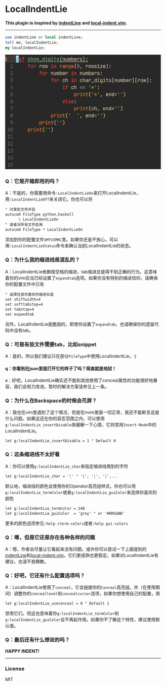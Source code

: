 # LocalIndentLie

**This plugin is inspired by [indentLine](https://github.com/Yggdroot/indentLine) and [local-indent.vim](https://github.com/tweekmonster/local-indent.vim).**



----

``` perl
use indentLine or local indentLine;
tell me, localIndentLie;
my localIndentLie;
```

![Example](https://raw.githubusercontent.com/FloatingLion/LocalIndentLie.vim/master/test/example.gif)

### Q：它是开箱即用的吗？

A：不是的，你需要用命令`:LocalIndentLieOn`来打开LocalIndentLie，用`:LocalIndentLieOff`来关闭它。你也可以将

```vim
" 对某些文件开启
autocmd FileType python,haskell
      \ LocalIndentLieOn
" 或者对所有文件启用
autocmd FileType * LocalIndentLieOn
```

添加到你的配置文件`$MYVIMRC`里。如果你还是不放心，可以用`:LocalIndentLieStatus`命令来确认当前LocalIndentLie的状态。

### Q：为什么我的缩进线是混乱的？

A：LocalIndentLie依赖按空格的缩进，tab缩进总是得不到正确的行为。这意味着你的vim应当已经设置了`expandtab`选项。如果你没有特别的缩进信仰，请确保你的配置文件中已有

```vim
" 选择任意你喜欢的缩进长度
set shiftwidth=4
set softtabstop=4
set tabstop=4
set expandtab
```

另外，LocalIndentLie是脆弱的，即使你设置了`expandtab`，也请确保你的遗留代码中没有tab。

### Q：可是有些文件需要tab，比如snippet

A：是的，所以我们建议只在部分`FileType`中使用LocalIndentLie。:)

#### q：你看到在json里面打开它的样子了吗？简直就是地狱！

a：好吧，LocalIndentLie确实还不能和其他使用了conceal属性的功能很好地兼容，我们会努力改进。暂时的解决方案请参见上一条。

### Q：为什么在Backspace的时候会花屏？

A：我也在vim里遇到了这个情况，但是在nvim里面一切正常，我还不能断言这是什么问题。如果这还在你的容忍范围之内，可以使用`g:localIndentLie_insertDisable`来缓解一下心情，它将禁用`Insert-Mode`中的LocalIndentLie。

```vim
let g:localIndentLie_insertDisable = 1 " Default 0
```

### Q：这条缩进线不太好看

A：你可以使用`g:localIndentLie_char`来指定缩进线用到的字符

```vim
let g:localIndentLie_char = '┊' " '|', '¦', '┆',...
```

默认地，缩进线的颜色会使用你的Operator高亮组样式，你也可以用`g:localIndentLie_termColor`或者`g:localIndentLie_guiColor`来选择你喜欢的颜色

```vim
let g:localIndentLie_termColor = 240
let g:localIndentLie_guiColor  = 'grey' " or '#RRGGBB'
```

更多的颜色选项参见`:help cterm-colors`或者`:help gui-colors`

### Q：嗯，但是它还是存在各种各样的问题

A：嗯，作者会尽量让它看起来没有问题。或许你可以尝试一下上面提到的[indentLine](https://github.com/Yggdroot/indentLine)和[local-indent.vim](https://github.com/tweekmonster/local-indent.vim)，它们更成熟也更稳定。如果对LocalIndentLie有建议，也请不吝赐教。

### Q：好吧，它还有什么配置选项吗？

A：LocalIndentLie使用了`conceal`，它会链接你的`Conceal`高亮组，并（在使用期间）调整你的`conceallevel`和`concealcursor`选项，如果你想使用自己的配置，用

```vim
let g:localIndentLie_useconceal = 0 " Default 1
```

禁用它们。但这也意味着你`g:localIndentLie_termColor`和`g:localIndentLie_guiColor`会不再起作用。如果你不了解这个特性，建议使用默认值。

### Q：最后还有什么想说的吗？

**HAPPY INDENT!**

----

### License

MIT

